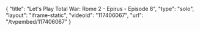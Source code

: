 {
    "title": "Let's Play Total War: Rome 2 - Epirus - Episode 8",
    "type": "solo",
    "layout": "iframe-static",
    "videoId": "117406067",
    "url": "\/tvpembed\/117406067"
}